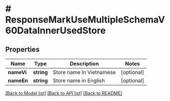 # # ResponseMarkUseMultipleSchemaV60DataInnerUsedStore

## Properties

Name | Type | Description | Notes
------------ | ------------- | ------------- | -------------
**nameVi** | **string** | Store name in Vietnamese | [optional]
**nameEn** | **string** | Store name in English | [optional]

[[Back to Model list]](../../README.md#models) [[Back to API list]](../../README.md#endpoints) [[Back to README]](../../README.md)
